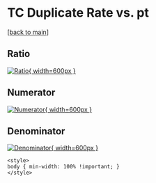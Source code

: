 # TC Duplicate Rate vs. pt

[[back to main](./)]



## Ratio

[![Ratio](../mtv/var/TC_duplrate_stack_pt.png){ width=600px }](../mtv/var/TC_duplrate_stack_pt.pdf)

## Numerator

[![Numerator](../mtv/num/TC_duplrate_stack_pt_num.png){ width=600px }](../mtv/num/TC_duplrate_stack_pt_num.pdf)

## Denominator

[![Denominator](../mtv/den/TC_duplrate_stack_pt_den.png){ width=600px }](../mtv/den/TC_duplrate_stack_pt_den.pdf)


``` {=html}
<style>
body { min-width: 100% !important; }
</style>
```
